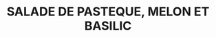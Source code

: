 ---
auteur: Auré
categories:
- Salade
check: Non
checkAlwaysOk: false
cuisson: Non
draft: false
ingredients:
  epices:
  - quantite: 2
    title: Basilic
    unit: bottes
  legumes:
  - quantite: 6
    title: Pastèque
    unit: Kg
  - quantite: 8
    title: Melon
    unit: unité
layout: recettes
plate: 100
preparation: Blablabla
publishDate: 2024-06-17 23:43:00+00:00
saison:
- ete
temperature: Froid
title: SALADE DE PASTEQUE, MELON ET BASILIC
type: dessert
---